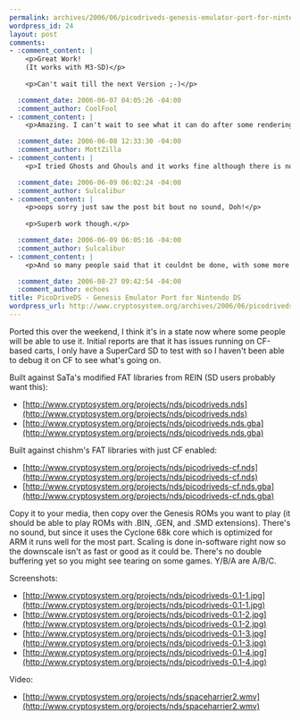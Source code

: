 ```yaml
--- 
permalink: archives/2006/06/picodriveds-genesis-emulator-port-for-nintendo-ds
wordpress_id: 24
layout: post
comments: 
- :comment_content: |
    <p>Great Work! 
    (It works with M3-SD)</p>
    
    <p>Can't wait till the next Version ;-)</p>

  :comment_date: 2006-06-07 04:05:26 -04:00
  :comment_author: CoolFool
- :comment_content: |
    <p>Amazing. I can't wait to see what it can do after some rendering optimization. One thing I noticed though, you are scaling the smaller Genesis resolution oddly when you could probably avoid scaling it at all, or just vertically. There is that Genesis resolution that is 256x240 or something similar. Battletoads, Mega Man, and Teenage Mutant Ninja Turtles all run in that. Castlevania as well I believe. Anyways, this is an awesome start.</p>

  :comment_date: 2006-06-08 12:33:30 -04:00
  :comment_author: MottZilla
- :comment_content: |
    <p>I tried Ghosts and Ghouls and it works fine although there is no sound atm, is that normal?</p>

  :comment_date: 2006-06-09 06:02:24 -04:00
  :comment_author: Sulcalibur
- :comment_content: |
    <p>oops sorry just saw the post bit bout no sound, Doh!</p>
    
    <p>Superb work though.</p>

  :comment_date: 2006-06-09 06:05:16 -04:00
  :comment_author: Sulcalibur
- :comment_content: |
    <p>And so many people said that it couldnt be done, with some more work Im sure you could get this perfect.</p>

  :comment_date: 2006-08-27 09:42:54 -04:00
  :comment_author: echoes
title: PicoDriveDS - Genesis Emulator Port for Nintendo DS
wordpress_url: http://www.cryptosystem.org/archives/2006/06/picodriveds-genesis-emulator-port-for-nintendo-ds/
---
```

Ported this over the weekend, I think it's in a state now where some people will be able to use it. Initial reports are that it has issues running on CF-based carts, I only have a SuperCard SD to test with so I haven't been able to debug it on CF to see what's going on.

Built against SaTa's modified FAT libraries from REIN (SD users probably want this):

*   [http://www.cryptosystem.org/projects/nds/picodriveds.nds](http://www.cryptosystem.org/projects/nds/picodriveds.nds)
*   [http://www.cryptosystem.org/projects/nds/picodriveds.nds.gba](http://www.cryptosystem.org/projects/nds/picodriveds.nds.gba)

Built against chishm's FAT libraries with just CF enabled:

*   [http://www.cryptosystem.org/projects/nds/picodriveds-cf.nds](http://www.cryptosystem.org/projects/nds/picodriveds-cf.nds)
*   [http://www.cryptosystem.org/projects/nds/picodriveds-cf.nds.gba](http://www.cryptosystem.org/projects/nds/picodriveds-cf.nds.gba)

Copy it to your media, then copy over the Genesis ROMs you want to play (it should be able to play ROMs with .BIN, .GEN, and .SMD extensions). There's no sound, but since it uses the Cyclone 68k core which is optimized for ARM it runs well for the most part. Scaling is done in-software right now so the downscale isn't as fast or good as it could be. There's no double buffering yet so you might see tearing on some games. Y/B/A are A/B/C.

Screenshots:

*   [http://www.cryptosystem.org/projects/nds/picodriveds-0.1-1.jpg](http://www.cryptosystem.org/projects/nds/picodriveds-0.1-1.jpg)
*   [http://www.cryptosystem.org/projects/nds/picodriveds-0.1-2.jpg](http://www.cryptosystem.org/projects/nds/picodriveds-0.1-2.jpg)
*   [http://www.cryptosystem.org/projects/nds/picodriveds-0.1-3.jpg](http://www.cryptosystem.org/projects/nds/picodriveds-0.1-3.jpg)
*   [http://www.cryptosystem.org/projects/nds/picodriveds-0.1-4.jpg](http://www.cryptosystem.org/projects/nds/picodriveds-0.1-4.jpg)

Video:

*   [http://www.cryptosystem.org/projects/nds/spaceharrier2.wmv](http://www.cryptosystem.org/projects/nds/spaceharrier2.wmv)

